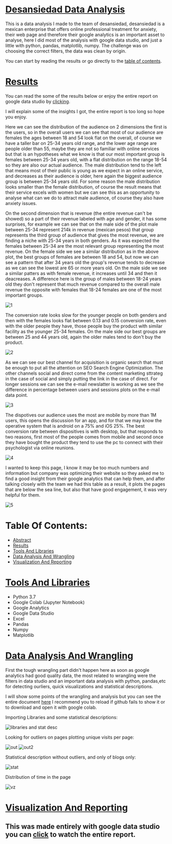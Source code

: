 # [Desansiedad Data Analysis](#Table-Of-Contents)
This is a data analysis I made to the team of desansiedad, desansiedad is a mexican enterprise that offers online professional treatment for anxiety, their web page and therefore their google analytics is an important asset to analyse, here I did most of the analysis with google data studio, and just a little with python, pandas, matplotlib, numpy. The challenge was on choosing the correct filters, the data was clean by origin.

You can start by reading the results or go directly to the [table of contents](#Table-Of-Contents).

# [Results](#Table-Of-Contents)
You can read the some of the results below or enjoy the entire report on google data studio by [clicking](https://datastudio.google.com/reporting/61f04c52-93e3-4ec5-969a-719304c32849/page/cyT9B).

I will explain some of the insights I got, the entire report is too long so hope you enjoy.

Here we can see the distribution of the audience on 2 dimensions the first is the users, so in the overall users we can see that most of our audience are females the ages between 18 and 54 look flat on the overall, of course we have a taller bar on 25-34 years old range, and the lower age range are people older than 55, maybe they are not so familiar with online services but that is an hypotheses what we know is that our most important group is females between 25-34 years old, with a flat distribution on the range 18-54 so they are also our actual audience.
The male distribution tend to the left that means most of their public is young as we expect in an online service, and decreases as their audience is older, here again the biggest audience group is between 25-34 years old. For some reason the male distribution looks smaller than the female distribution, of course the result means that their service excels with women but we can see this as an opportunity to analyse what can we do to attract male audience, of course they also have anxiety issues.

On the second dimension that is revenue (the entire revenue can't be showed) so a part of their revenue labeled with age and gender, it has some surprises, for example we can see that on the male side of the plot male between 25-34 represent 214k in revenue (mexican pesos) that group represents the third group of audience that gives the most revenue, we are finding a niche with 25-34 years in both genders.
As it was expected the females between 25-34 are the most relevant group representing the most revenue.
On the female side we see a similar distribution as in the above plot, the best groups of females are between 18 and 54, but now we can see a pattern that after 34 years old the group's revenue tends to decrease as we can see the lowest are 65 or more years old.
On the male side we see a similar patters as with female revenue, it increases until 34 and then it deacreases. A difference here is the group of males between 18-24 years old they don't represent that much revenue compared to the overall male revenue the opposite with females that 18-24 females are one of the most important groups. 

![1](https://user-images.githubusercontent.com/58957744/117361993-5b8dd200-ae80-11eb-9a13-617bad4f4917.png)


The conversion rate looks slow for the younger people on both genders and then with the females looks flat between 0.13 and 0.15 conversion rate, even with the older people they have, those people buy the product with similar facility as the younger 25-34 females.
On the male side our best groups are between 25 and 44 years old, again the older males tend to don't buy the product.

![2](https://user-images.githubusercontent.com/58957744/117361995-5c266880-ae80-11eb-9afd-7b6b7a249d05.png)

As we can see our best channel for acquisition is organic search that must be enough to put all the attention on SEO Search Engine Optimization. The other channels social and direct come from the content marketing sttrateg in the case of social and simply putting the link in the case of direct. For longer sessions we can see the e-mail newslatter is working as we see the difference in percentage between users and sessions plots on the e-mail data point.

![3](https://user-images.githubusercontent.com/58957744/117361997-5c266880-ae80-11eb-872e-2ea2139bb654.png)

The dispotives our audience uses the most are mobile by more than 1M users, this opens the discussion for an app, and for that we may know the operative system that is android on a 75% and iOS 25%.
The best conversion rate between dispositives is with desktop, but that responds to two reasons, first most of the people comes from mobile and second once they have bought the product they tend to use the pc to connect with their psychologist via online reunions.

![4](https://user-images.githubusercontent.com/58957744/117361999-5cbeff00-ae80-11eb-8e63-f8d0f76ba0fe.png)

I wanted to keep this page, I know it may be too much numbers and information but company was optimizing their website so they asked me to find a good insight from their google analytics that can help them, and after talking closely with the team we had this table as a result, it plots the pages that are below the sea line, but also that have good engagement, it was very helpful for them.

![5](https://user-images.githubusercontent.com/58957744/117362001-5cbeff00-ae80-11eb-8f96-0c57fdbf76ea.png)


# Table Of Contents:
* [Abstract](#Desansiedad-Data-Analysis)
* [Results](#Results)
* [Tools And Libraries](#Tools-And-Libraries)
* [Data Analysis And Wrangling](#Data-Analysis-And-Wrangling)
* [Visualization And Reporting](#Visualization-And-Reporting)

# [Tools And Libraries](#Table-Of-Contents)
* Python 3.7
* Google Colab (Jupyter Notebook)
* Google Analytics
* Google Data Studio
* Excel
* Pandas
* Numpy
* Matplotlib

# [Data Analysis And Wrangling](#Table-Of-Contents)

First the tough wrangling part didn't happen here as soon as google analytics had good quality data, the most related to wrangling were the filters in data studio and an important data analysis with python, pandas,etc for detecting ourliers, quick visualizations and statistical descriptions.

I will show some points of the wrangling and analysis but you can see the entire document [here](https://github.com/JorgePablol/Data-Analysis-Desansiedad-with-Data-Studio/blob/main/Desansiedad%20(1).ipynb) I recommend you to reload if github fails to show it or to download and open it with google colab.

Importing Libraries and some statistical descriptions:

![libraries and stat desc](https://user-images.githubusercontent.com/58957744/116306684-00b2f700-a76b-11eb-9713-2586bc94bc12.png)

Looking for outliers on pages plotting unique visits per page:

![out](https://user-images.githubusercontent.com/58957744/116306685-014b8d80-a76b-11eb-8b47-5ce2f834a790.png)
![out2](https://user-images.githubusercontent.com/58957744/116306688-01e42400-a76b-11eb-846a-f9fb0372d0ce.png)

Statistical description without outliers, and only of blogs only:

![stat](https://user-images.githubusercontent.com/58957744/116306689-01e42400-a76b-11eb-91a3-cb8c10322ab5.png)

Distribution of time in the page

![vz](https://user-images.githubusercontent.com/58957744/116306691-027cba80-a76b-11eb-92b2-035555c34ce6.png)

# [Visualization And Reporting](#Table-Of-Contents)
## This was made entirely with google data studio you can [click](https://datastudio.google.com/reporting/61f04c52-93e3-4ec5-969a-719304c32849/page/cyT9B) to watch the entire report.
